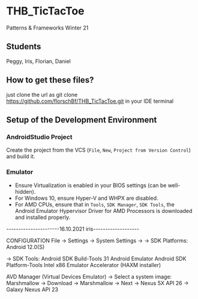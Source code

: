 # THB_TicTacToe
Patterns &amp; Frameworks Winter 21

## Students 
Peggy, Iris, Florian, Daniel

## How to get these files?

just clone the url as
git clone https://github.com/florschBf/THB_TicTacToe.git
in your IDE terminal

## Setup of the Development Environment

### AndroidStudio Project

Create the project from the VCS (`File`, `New`, `Project from Version Control`) and build it.

### Emulator

* Ensure Virtualization is enabled in your BIOS settings (can be well-hidden).
* For Windows 10, ensure Hyper-V and WHPX are disabled.
* For AMD CPUs, ensure that in `Tools`, `SDK Manager`, `SDK Tools`, the Android Emulator Hypervisor Driver for AMD Processors is downloaded and installed properly.

----------------------16.10.2021 iris------------------- 

CONFIGURATION
File -> Settings -> System Settings -> 
-> SDK Platforms:
		Android 12.0(S)
		
-> SDK Tools:
		Android SDK Build-Tools 31
		Android Emulator
		Android SDK Platform-Tools
		Intel x86 Emulator Accelerator (HAXM installer)
		
		
AVD Manager (Virtual Devices Emulator) 
-> Select a system image:
	Marshmallow -> Download
->  Marshmallow -> Next -> Nexus 5X API 26
						-> Galaxy Nexus API 23 